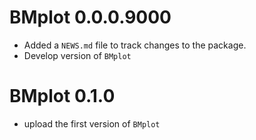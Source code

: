 # BMplot 0.0.0.9000

* Added a `NEWS.md` file to track changes to the package.
* Develop version of `BMplot`

# BMplot 0.1.0

* upload the first version of `BMplot`
